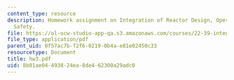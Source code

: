 ```yaml
---
content_type: resource
description: Homework assignment on Integration of Reactor Design, Operations, and
  Safety.
file: https://ol-ocw-studio-app-qa.s3.amazonaws.com/courses/22-39-integration-of-reactor-design-operations-and-safety-fall-2006/8b01ae04493824ea8de462300a29adc0_hw3.pdf
file_type: application/pdf
parent_uid: 0f57ac7b-f2f6-0219-0b4a-e81e02450c33
resourcetype: Document
title: hw3.pdf
uid: 8b01ae04-4938-24ea-8de4-62300a29adc0
---
```

